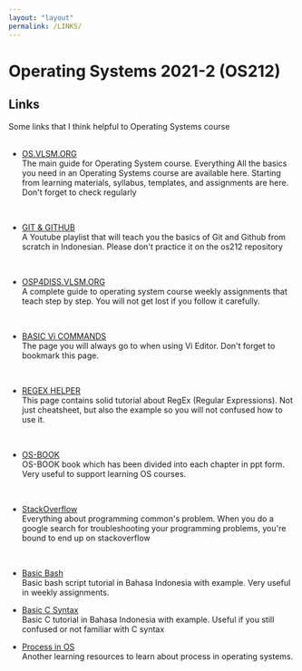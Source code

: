 ```yaml
---
layout: "layout"
permalink: /LINKS/
---
```


# Operating Systems 2021-2 (OS212)

## Links
Some links that I think helpful to Operating Systems course
<br><br>
- [OS.VLSM.ORG](https://os.vlsm.org/)<br>
The main guide for Operating System course. Everything All the basics you need in an Operating Systems course are available here. 
Starting from learning materials, syllabus, templates, and assignments are here. Don't forget to check regularly
<br>

- [GIT & GITHUB](https://www.youtube.com/playlist?list=PLFIM0718LjIVknj6sgsSceMqlq242-jNf)<br>
A Youtube playlist that will teach you the basics of Git and Github from scratch in Indonesian. Please don't practice it on the os212 repository
<br>

- [OSP4DISS.VLSM.ORG](https://osp4diss.vlsm.org/)<br>
A complete guide to operating system course weekly assignments that teach step by step. You will not get lost if you follow it carefully.
<br>

- [BASIC Vi COMMANDS](https://www.cs.colostate.edu/helpdocs/vi.html)<br>
The page you will always go to when using Vi Editor. Don't forget to bookmark this page.
<br>

- [REGEX HELPER](https://medium.com/factory-mind/regex-tutorial-a-simple-cheatsheet-by-examples-649dc1c3f285)<br>
This page contains solid tutorial about RegEx (Regular Expressions). Not just cheatsheet, but also the example so you will not confused how to use it.
<br>

- [OS-BOOK](https://www.os-book.com/OS10/slide-dir/)<br>
OS-BOOK book which has been divided into each chapter in ppt form. Very useful to support learning OS courses.
<br>

- [StackOverflow](https://stackoverflow.com/)<br>
Everything about programming common's problem. When you do a google search for troubleshooting your programming problems, you're bound to end up on stackoverflow
<br>

- [Basic Bash](https://www.hostinger.co.id/tutorial/bash-script/)<br>
Basic bash script tutorial in Bahasa Indonesia with example. Very useful in weekly assignments.

- [Basic C Syntax](https://www.petanikode.com/c-syntak/)<br>
Basic C tutorial in Bahasa Indonesia with example. Useful if you still confused or not familiar with C syntax

- [Process in OS](https://afteracademy.com/blog/what-is-a-process-in-operating-system-and-what-are-the-different-states-of-a-process#)<br>
Another learning resources to learn about process in operating systems.

